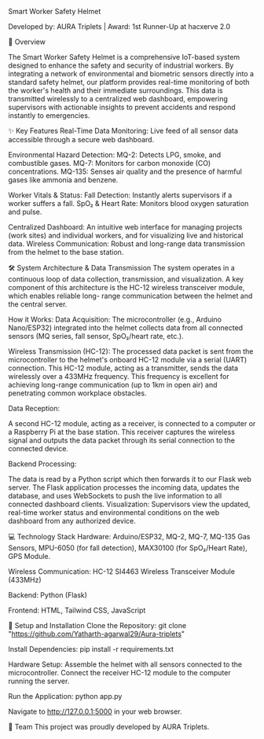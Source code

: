 Smart Worker Safety Helmet

Developed by: AURA Triplets | Award: 1st Runner-Up at hacxerve 2.0

🚀 Overview

The Smart Worker Safety Helmet is a comprehensive IoT-based system designed to enhance the safety and security of industrial workers. By integrating a network of environmental and biometric sensors directly into a standard safety helmet, our platform provides real-time monitoring of both the worker's health and their immediate surroundings. This data is transmitted wirelessly to a centralized web dashboard, empowering supervisors with actionable insights to prevent accidents and respond instantly to emergencies.

✨ Key Features
Real-Time Data Monitoring: Live feed of all sensor data accessible through a secure web dashboard.

Environmental Hazard Detection:
  MQ-2: Detects LPG, smoke, and combustible gases.
  MQ-7: Monitors for carbon monoxide (CO) concentrations.
  MQ-135: Senses air quality and the presence of harmful gases like ammonia and benzene.

Worker Vitals & Status:
  Fall Detection: 
  		Instantly alerts supervisors if a worker suffers a fall.
  		SpO₂ & Heart Rate: Monitors blood oxygen saturation and pulse.

Centralized Dashboard: 
	An intuitive web interface for managing projects (work sites) and individual workers, and for visualizing live and historical data.
	Wireless Communication: Robust and long-range data transmission from the helmet to the base station.

🛠️ System Architecture & Data Transmission
		The system operates in a continuous loop of data collection, transmission, and visualization. A key component of this architecture is the HC-12 wireless transceiver module, which enables reliable long-			range communication between the helmet and the central server.

How it Works:
  Data Acquisition: 
  		The microcontroller (e.g., Arduino Nano/ESP32) integrated into the helmet collects data from all connected sensors (MQ series, fall sensor, SpO₂/heart rate, etc.).

Wireless Transmission (HC-12):
  The processed data packet is sent from the microcontroller to the helmet's onboard HC-12 module via a serial (UART) connection.
  This HC-12 module, acting as a transmitter, sends the data wirelessly over a 433MHz frequency. This frequency is excellent for achieving long-range communication (up to 1km in open air) and penetrating common workplace obstacles.

Data Reception:

  A second HC-12 module, acting as a receiver, is connected to a computer or a Raspberry Pi at the base station.
  This receiver captures the wireless signal and outputs the data packet through its serial connection to the connected device.

Backend Processing:

  The data is read by a Python script which then forwards it to our Flask web server.
  The Flask application processes the incoming data, updates the database, and uses WebSockets to push the live information to all connected dashboard clients.
  Visualization: Supervisors view the updated, real-time worker status and environmental conditions on the web dashboard from any authorized device.

💻 Technology Stack
  Hardware:  	Arduino/ESP32, MQ-2, MQ-7, MQ-135 Gas Sensors, MPU-6050 (for fall detection), MAX30100 (for SpO₂/Heart Rate), GPS Module.
  
  Wireless Communication: HC-12 SI4463 Wireless Transceiver Module (433MHz)
  
  Backend: Python (Flask)
  
  Frontend: HTML, Tailwind CSS, JavaScript

🔧 Setup and Installation
Clone the Repository:
  git clone "https://github.com/Yatharth-agarwal29/Aura-triplets"

Install Dependencies:
  pip install -r requirements.txt

Hardware Setup:
  Assemble the helmet with all sensors connected to the microcontroller.
  Connect the receiver HC-12 module to the computer running the server.

Run the Application:
          python app.py

Navigate to http://127.0.0.1:5000 in your web browser.

👥 Team
This project was proudly developed by AURA Triplets.
